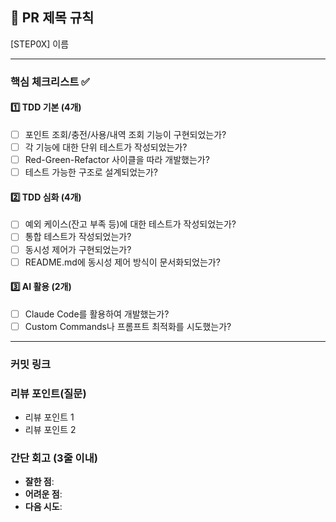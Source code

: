 ## :pushpin: PR 제목 규칙

[STEP0X] 이름

---

### **핵심 체크리스트** :white_check_mark:

#### :one: TDD 기본 (4개)

- [ ] 포인트 조회/충전/사용/내역 조회 기능이 구현되었는가?
- [ ] 각 기능에 대한 단위 테스트가 작성되었는가?
- [ ] Red-Green-Refactor 사이클을 따라 개발했는가?
- [ ] 테스트 가능한 구조로 설계되었는가?

#### :two: TDD 심화 (4개)

- [ ] 예외 케이스(잔고 부족 등)에 대한 테스트가 작성되었는가?
- [ ] 통합 테스트가 작성되었는가?
- [ ] 동시성 제어가 구현되었는가?
- [ ] README.md에 동시성 제어 방식이 문서화되었는가?

#### :three: AI 활용 (2개)

- [ ] Claude Code를 활용하여 개발했는가?
- [ ] Custom Commands나 프롬프트 최적화를 시도했는가?

---

### **커밋 링크**

### **리뷰 포인트(질문)**

- 리뷰 포인트 1
- 리뷰 포인트 2

### **간단 회고** (3줄 이내)

- **잘한 점**:
- **어려운 점**:
- **다음 시도**:
